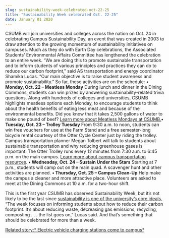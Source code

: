 ```yaml
---
slug: sustainability-week-celebrated-oct-22-25
title: "Sustainability Week celebrated Oct. 22-25"
date: January 01 2020
---
```


 
<p>
  CSUMB will join universities and colleges across the nation on Oct. 24 in
  celebrating Campus Sustainability Day, an event that was created in 2003 to
  draw attention to the growing momentum of sustainability initiatives on
  campuses. Much as they do with Earth Day celebrations, the Associated
  Students’ Environmental Affairs Committee has lengthened the celebration to an
  entire week. “We are doing this to promote sustainable transportation and to
  inform students of various principles and practices they can do to reduce our
  carbon footprint,” said AS transportation and energy coordinator Shamika
  Lucas. “Our main objective is to raise student awareness and promote
  sustainability.” So far, these activities are on the schedule: •
  <strong>Monday, Oct. 22 – Meatless Monday</strong> During lunch and dinner in
  the Dining Commons, students can win prizes by answering
  sustainability-related trivia questions. Along with hundreds of colleges and
  universities, CSUMB highlights meatless options each Monday, to encourage
  students to think about the health benefits of eating less meat and because of
  the environmental benefits. Did you know that it takes 2,500 gallons of water
  to make one pound of beef?
  <a href="https://news.csumb.edu/news/drop-cheeseburger"
    >Learn more about Meatless Mondays at CSUMB.</a
  ><strong>• Tuesday, Oct. 23 – Trolley Tuesday</strong> From 9:30 a.m. to noon,
  students can win free vouchers for use at the Farm Stand and a free
  semester-long bicycle rental courtesy of the Otter Cycle Center just by riding
  the trolley. Campus transportation planner Megan Tolbert will talk to students
  about sustainable transportation and why reducing greenhouse gases is
  important. The Otter Trolley runs every 12 minutes from 7:30 a.m. to 6:45 p.m.
  on the main campus.
  <a href="https://transportation.csumb.edu/trip-homepage"
    >Learn more about campus transportation resources</a
  >. <strong>• Wednesday, Oct. 24 – Sustain Under the Stars</strong> Starting at
  7 p.m., students will camp out on the main quad. A scavenger hunt and other
  activities are planned.
  <strong>• Thursday, Oct. 25 – Campus Clean-Up</strong> Help make the campus a
  cleaner and more attractive place. Volunteers are asked to meet at the Dining
  Commons at 10 a.m. for a two-hour shift.
</p>
<p>
  This is the first year CSUMB has observed Sustainability Week, but it’s not
  likely to be the last since
  <a href="https://ideals.csumb.edu/sustainability"
    >sustainability is one of the university’s core ideals.</a
  >
  “The week focuses on informing students about how to reduce their carbon
  footprint. It’s about reducing waste, decreasing gas emissions, recycling,
  composting . . . the list goes on,” Lucas said. And that’s something that
  should be celebrated for more than a week.
</p>
<p>
  <a
    href="https://news.csumb.edu/news/2012/oct/4/getting-charged-over-electric-cars"
    >Related story:* Electric vehicle charging stations come to campus*</a
  >
</p>
 
